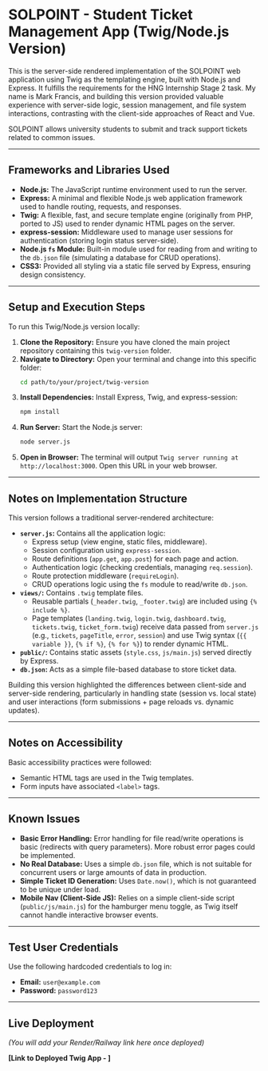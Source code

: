 # SOLPOINT - Student Ticket Management App (Twig/Node.js Version)

This is the server-side rendered implementation of the SOLPOINT web application using Twig as the templating engine, built with Node.js and Express. It fulfills the requirements for the HNG Internship Stage 2 task. My name is Mark Francis, and building this version provided valuable experience with server-side logic, session management, and file system interactions, contrasting with the client-side approaches of React and Vue.

SOLPOINT allows university students to submit and track support tickets related to common issues.

---

## Frameworks and Libraries Used

- **Node.js:** The JavaScript runtime environment used to run the server.
- **Express:** A minimal and flexible Node.js web application framework used to handle routing, requests, and responses.
- **Twig:** A flexible, fast, and secure template engine (originally from PHP, ported to JS) used to render dynamic HTML pages on the server.
- **express-session:** Middleware used to manage user sessions for authentication (storing login status server-side).
- **Node.js `fs` Module:** Built-in module used for reading from and writing to the `db.json` file (simulating a database for CRUD operations).
- **CSS3:** Provided all styling via a static file served by Express, ensuring design consistency.

---

## Setup and Execution Steps

To run this Twig/Node.js version locally:

1.  **Clone the Repository:** Ensure you have cloned the main project repository containing this `twig-version` folder.
2.  **Navigate to Directory:** Open your terminal and change into this specific folder:
    ```bash
    cd path/to/your/project/twig-version
    ```
3.  **Install Dependencies:** Install Express, Twig, and express-session:
    ```bash
    npm install
    ```
4.  **Run Server:** Start the Node.js server:
    ```bash
    node server.js
    ```
5.  **Open in Browser:** The terminal will output `Twig server running at http://localhost:3000`. Open this URL in your web browser.

---

## Notes on Implementation Structure

This version follows a traditional server-rendered architecture:

- **`server.js`:** Contains all the application logic:
  - Express setup (view engine, static files, middleware).
  - Session configuration using `express-session`.
  - Route definitions (`app.get`, `app.post`) for each page and action.
  - Authentication logic (checking credentials, managing `req.session`).
  - Route protection middleware (`requireLogin`).
  - CRUD operations logic using the `fs` module to read/write `db.json`.
- **`views/`:** Contains `.twig` template files.
  - Reusable partials (`_header.twig`, `_footer.twig`) are included using `{% include %}`.
  - Page templates (`landing.twig`, `login.twig`, `dashboard.twig`, `tickets.twig`, `ticket_form.twig`) receive data passed from `server.js` (e.g., `tickets`, `pageTitle`, `error`, `session`) and use Twig syntax (`{{ variable }}`, `{% if %}`, `{% for %}`) to render dynamic HTML.
- **`public/`:** Contains static assets (`style.css`, `js/main.js`) served directly by Express.
- **`db.json`:** Acts as a simple file-based database to store ticket data.

Building this version highlighted the differences between client-side and server-side rendering, particularly in handling state (session vs. local state) and user interactions (form submissions + page reloads vs. dynamic updates).

---

## Notes on Accessibility

Basic accessibility practices were followed:

- Semantic HTML tags are used in the Twig templates.
- Form inputs have associated `<label>` tags.

---

## Known Issues

- **Basic Error Handling:** Error handling for file read/write operations is basic (redirects with query parameters). More robust error pages could be implemented.
- **No Real Database:** Uses a simple `db.json` file, which is not suitable for concurrent users or large amounts of data in production.
- **Simple Ticket ID Generation:** Uses `Date.now()`, which is not guaranteed to be unique under load.
- **Mobile Nav (Client-Side JS):** Relies on a simple client-side script (`public/js/main.js`) for the hamburger menu toggle, as Twig itself cannot handle interactive browser events.

---

## Test User Credentials

Use the following hardcoded credentials to log in:

- **Email:** `user@example.com`
- **Password:** `password123`

---

## Live Deployment

_(You will add your Render/Railway link here once deployed)_

**[Link to Deployed Twig App - ]**
